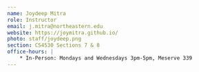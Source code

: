 ```yaml
---
name: Joydeep Mitra 
role: Instructor
email: j.mitra@northeastern.edu
website: https://joymitra.github.io/
photo: staff/joydeep.png
section: CS4530 Sections 7 & 8 
office-hours: |
    * In-Person: Mondays and Wednesdays 3pm-5pm, Meserve 339
---
```


